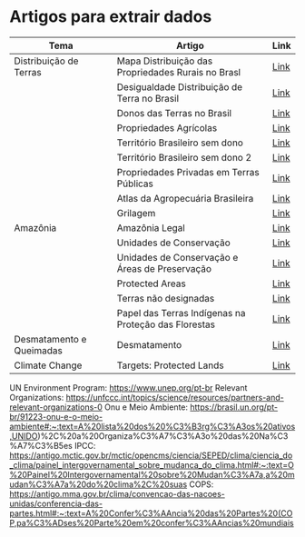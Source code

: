 # Artigos para extrair dados

|Tema|Artigo|Link|
|-|-|-|
|Distribuição de Terras|Mapa Distribuição das Propriedades Rurais no Brasl|[Link](https://climainfo.org.br/2020/05/12/mapa-do-tamanho-das-propriedades-rurais-e-retrato-da-concentracao-de-terras-no-brasil/)|
||Desigualdade Distribuição de Terra no Brasil|[Link](https://www.imaflora.org/noticia/estudo-mostra-o-mapa-da-desigualdade-da-distribuicao-de-terras-no-brasil)|
||Donos das Terras no Brasil|[Link](https://www.imaflora.org/public/media/biblioteca/1588006460-sustentabilidade_terras_agricolas.pdf)|
||Propriedades Agrícolas|[Link](https://www.oxfam.org.br/publicacao/menos-de-1-das-propriedades-agricolas-e-dona-de-quase-metade-da-area-rural-brasileira/)|
||Território Brasileiro sem dono|[Link](https://oeco.org.br/noticias/um-sexto-do-territorio-brasileiro-nao-tem-dono-aponta-estudo/)|
||Território Brasileiro sem dono 2|[Link](https://super.abril.com.br/ciencia/um-sexto-das-terras-brasileiras-e-de-propriedade-desconhecida/)|
||Propriedades Privadas em Terras Públicas|[Link](https://deolhonosruralistas.com.br/2019/07/02/brasil-tem-176-milhoes-de-hectares-de-propriedades-privadas-dentro-de-terras-publicas/)|
||Atlas da Agropecuária Brasileira|[Link](https://imaflora.blogspot.com/2019/07/atlas-da-agropecuaria-brasileira-revela.html)|
||Grilagem|[Link](https://ipam.org.br/florestas-publicas-nao-destinadas-e-grilagem/#:~:text=Florestas%20p%C3%BAblicas%20n%C3%A3o%20destinadas%20%26%20grilagem,-Na%20Amaz%C3%B4nia%2C%20cerca&text=S%C3%A3o%20as%20chamadas%20florestas%20p%C3%BAblicas,pelas%20popula%C3%A7%C3%B5es%20origin%C3%A1rias%20e%20tradicionais)|
|Amazônia|Amazônia Legal|[Link](https://oeco.org.br/dicionario-ambiental/28783-o-que-e-a-amazonia-legal/)|
||Unidades de Conservação|[Link](https://oeco.org.br/dicionario-ambiental/27099-o-que-sao-unidades-de-conservacao/)|
||Unidades de Conservação e Áreas de Preservação|[Link](https://biologiaparabiologos.com.br/unidades_conservacao_bpb/)|
||Protected Areas|[Link](https://www.iucn.org/theme/protected-areas/our-work/iucn-green-list-protected-and-conserved-areas)|
||Terras não designadas|[Link](https://ipam.org.br/bibliotecas/terras-nao-designadas-na-amazonia-legal/)|
||Papel das Terras Indígenas na Proteção das Florestas|[Link](https://mapbiomas-br-site.s3.amazonaws.com/downloads/Colecction%206/Fatos_sobre_o_Papel_das_Terras_Ind%C3%ADgenas_18.04.pdf)|
|Desmatamento e Queimadas|Desmatamento|[Link](https://ipam.org.br/cartilhas-ipam/desmatamento-em-foco/)|
|Climate Change|Targets: Protected Lands|[Link](https://www.theguardian.com/environment/2021/may/19/governments-achieve-10-year-target-of-protecting-17-percent-land-aoe)|

UN Environment Program: https://www.unep.org/pt-br
Relevant Organizations: https://unfccc.int/topics/science/resources/partners-and-relevant-organizations-0
Onu e Meio Ambiente: https://brasil.un.org/pt-br/91223-onu-e-o-meio-ambiente#:~:text=A%20lista%20dos%20%C3%B3rg%C3%A3os%20ativos,UNIDO)%2C%20a%20Organiza%C3%A7%C3%A3o%20das%20Na%C3%A7%C3%B5es
IPCC: https://antigo.mctic.gov.br/mctic/opencms/ciencia/SEPED/clima/ciencia_do_clima/painel_intergovernamental_sobre_mudanca_do_clima.html#:~:text=O%20Painel%20Intergovernamental%20sobre%20Mudan%C3%A7a,a%20mudan%C3%A7a%20do%20clima%2C%20suas
COPS: https://antigo.mma.gov.br/clima/convencao-das-nacoes-unidas/conferencia-das-partes.html#:~:text=A%20Confer%C3%AAncia%20das%20Partes%20(COP,pa%C3%ADses%20Parte%20em%20confer%C3%AAncias%20mundiais
